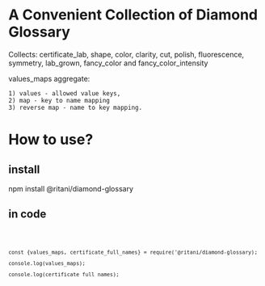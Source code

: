 # A Convenient Collection of Diamond Glossary 

Collects: certificate_lab, shape, color, clarity, cut, polish, fluorescence, symmetry, lab_grown, fancy_color and fancy_color_intensity

values_maps aggregate:

    1) values - allowed value keys, 
    2) map - key to name mapping
    3) reverse map - name to key mapping.

# How to use?

## install

npm install @ritani/diamond-glossary

## in code

<code>

    const {values_maps, certificate_full_names} = require('@ritani/diamond-glossary);

    console.log(values_maps);

    console.log(certificate_full_names);

</code>